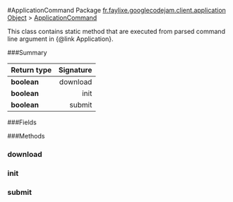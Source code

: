 #ApplicationCommand
Package [fr.faylixe.googlecodejam.client.application](nullfr/faylixe/googlecodejam/client/application)
[Object]() > [ApplicationCommand]()

<p>This class contains static method that are
 executed from parsed command line argument in
 {@link Application}.</p>

###Summary

Return type | Signature
--- | ---:
**boolean** | download
**boolean** | init
**boolean** | submit

###Fields

###Methods
### download
### init
### submit
